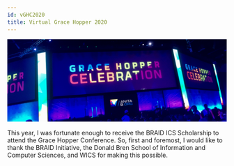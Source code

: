 ```yaml
---
id: vGHC2020
title: Virtual Grace Hopper 2020
---
```


![Grace Hopper Banner](./assets/ghcbanner.jpg)

This year, I was fortunate enough to receive the BRAID ICS Scholarship to attend the Grace Hopper Conference. So, first and foremost, I would like to thank the BRAID Initiative, the Donald Bren School of Information and Computer Sciences, and WICS for making this possible. 
